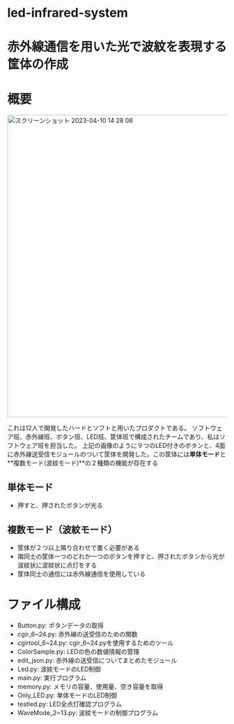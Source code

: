 # led-infrared-system

# 赤外線通信を用いた光で波紋を表現する筐体の作成

# 概要

<img width="692" alt="スクリーンショット 2023-04-10 14 28 08" src="https://user-images.githubusercontent.com/111552098/230832573-b50c7a5f-61ee-4070-a99c-307af475c163.png">

これは12人で開発したハードとソフトと用いたプロダクトである。
ソフトウェア班、赤外線班、ボタン班、LED班、筐体班で構成されたチームであり、私はソフトウェア班を担当した。
上記の画像のように９つのLED付きのボタンと、4面に赤外線送受信モジュールのついて筐体を開発した。この筐体には**単体モード**と**複数モード(波紋モード)**の２種類の機能が存在する

## 単体モード
- 押すと、押されたボタンが光る

## 複数モード（波紋モード）
- 筐体が２つ以上隣り合わせで置く必要がある
- 隣同士の筐体一つのどれか一つのボタンを押すと、押されたボタンから光が波紋状に波紋状に点灯をする
- 筐体同士の通信には赤外線通信を使用している

# ファイル構成

- Button.py: ボタンデータの取得
- cgir_6~24.py: 赤外線の送受信のための関数
- cgirtool_6~24.py: cgir_6~24.pyを使用するためのツール
- ColorSample.py: LEDの色の数値情報の管理
- edit_json.py: 赤外線の送受信についてまとめたモジュール
- Led.py: 波紋モードのLED制御
- main.py: 実行プログラム
- memory.py: メモリの容量、使用量、空き容量を取得
- Only_LED.py: 単体モードのLED制御
- testled.py: LED全点灯確認プログラム
- WaveMode_2~13.py: 波紋モードの制御プログラム
